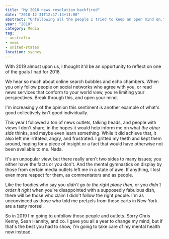 ```yaml
---
title: "My 2018 news resolution backfired"
date: "2018-12-31T12:47:14+11:00"
abstract: "Unfollowing all the people I tried to keep an open mind on."
year: "2018"
category: Media
tag:
- australia
- news
- united-states
location: sydney
---
```

With 2019 almost upon us, I thought it'd be an opportunity to reflect on one of the goals I had for 2018.

We hear so much about online search bubbles and echo chambers. When you only follow people on social networks who agree with you, or read news services that conform to your world view, you're limiting your perspectives. Break through this, and open your mind.

I'm increasingly of the opinion this sentiment is another example of what's good collectively isn't good individually.

This year I followed a ton of news outlets, talking heads, and people with views I don't share, in the hopes it would help inform me on what *the other side* thinks, and maybe even learn something. While it did achieve that, it also left me irritated, angry, and frustrated. I gritted my teeth and kept them around, hoping for a piece of insight or a fact that would have otherwise not been available to me. Nada.

It's an unpopular view, but there really aren't two sides to many issues; you either have the facts or you don't. And the mental gymnastics on display by those from certain media outlets left me in a state of awe. If anything, I lost even more respect for them, as commentators and as people.

Like the foodies who say you *didn't go to the right place then*, or you *didn't order it right* when you're disappointed with a supposedly fabulous dish, there will be those who claim I didn't follow the right people. I'm as unconvinced as those who told me pretzels from those carts in New York are a tasty morsel.

So in 2019 I'm going to unfollow those people and outlets. Sorry Chris Kenny, Sean Hannity, and co. I gave you all a year to change my mind, but if that's the best you had to show, I'm going to take care of my mental health now instead.

